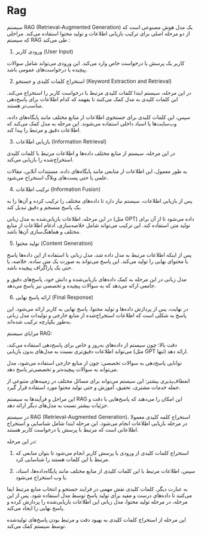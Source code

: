 # Rag
سیستم RAG (Retrieval-Augmented Generation) یک مدل هوش مصنوعی است که از دو مرحله اصلی برای ترکیب بازیابی اطلاعات و تولید محتوا استفاده می‌کند. مراحلی که سیستم RAG طی می‌کند :

1. ورودی کاربر (User Input)

کاربر یک پرسش یا درخواست خاص وارد می‌کند. این ورودی می‌تواند شامل سوالات پیچیده یا درخواست‌های عمومی باشد.


2. استخراج کلمات کلیدی و جستجو (Keyword Extraction and Retrieval)

در این مرحله، سیستم ابتدا کلمات کلیدی مرتبط با درخواست کاربر را استخراج می‌کند. این کلمات کلیدی به مدل کمک می‌کنند تا بفهمد که کدام اطلاعات برای پاسخ‌دهی مناسب‌تر هستند.

سپس، این کلمات کلیدی برای جستجوی اطلاعات از منابع مختلف مانند پایگاه‌های داده، وب‌سایت‌ها یا اسناد داخلی استفاده می‌شوند. این مرحله به مدل کمک می‌کند که اطلاعات دقیق و مرتبط را پیدا کند.


3. بازیابی اطلاعات (Information Retrieval)

در این مرحله، سیستم از منابع مختلف داده‌ها و اطلاعات مرتبط با کلمات کلیدی استخراج‌شده را بازیابی می‌کند.

به طور معمول، این اطلاعات از منابعی مانند پایگاه‌های داده، مستندات آنلاین، مقالات علمی یا حتی پست‌های وبلاگ استخراج می‌شود.


4. ترکیب اطلاعات (Information Fusion)

پس از بازیابی اطلاعات، سیستم نیاز دارد تا داده‌های مختلف را ترکیب کرده و آن‌ها را به یک پاسخ منسجم و دقیق تبدیل کند.

در این مرحله، اطلاعات بازیابی‌شده به مدل زبانی (مثل GPT) داده می‌شود تا از آن برای تولید متن استفاده کند. این ترکیب می‌تواند شامل خلاصه‌سازی، ادغام اطلاعات از منابع مختلف و هماهنگ‌سازی آن‌ها باشد.


5. تولید محتوا (Content Generation)

پس از اینکه اطلاعات مرتبط به مدل داده شد، مدل زبانی با استفاده از این داده‌ها پاسخ یا محتوای نهایی را تولید می‌کند. این پاسخ می‌تواند به صورت یک متن ساده، خلاصه، یا حتی یک پاراگراف پیچیده باشد.

مدل زبانی در این مرحله به کمک داده‌های بازیابی‌شده و دانش خود، پاسخ‌های دقیق و جامعی ارائه می‌دهد که به سوالات پیچیده و تخصصی نیز پاسخ می‌دهد.


6. ارائه پاسخ نهایی (Final Response)

در نهایت، پس از پردازش داده‌ها و تولید محتوا، پاسخ نهایی به کاربر ارائه می‌شود. این پاسخ به شکلی است که اطلاعات استخراج‌شده از منابع خارجی و تولیدات مدل زبانی به‌طور یکپارچه ترکیب شده‌اند.


مزایای سیستم RAG:

دقت بالا: چون سیستم از داده‌های به‌روز و خاص برای پاسخ‌دهی استفاده می‌کند، می‌تواند اطلاعات دقیق‌تری نسبت به مدل‌های بدون بازیابی (مثل GPT تنها) ارائه دهد.

توانایی پاسخ‌دهی به سوالات تخصصی: چون از منابع خارجی استفاده می‌شود، مدل می‌تواند به سوالات پیچیده‌تر و تخصصی‌تر پاسخ دهد.

انعطاف‌پذیری بیشتر: این سیستم می‌تواند برای مسائل مختلف در زمینه‌های متنوعی از جمله خدمات مشتری، تحقیق، آموزش و حتی تولید محتوا مورد استفاده قرار گیرد.


این مراحل و فرآیندها به سیستم RAG این امکان را می‌دهند که پاسخ‌هایی با دقت و جزئیات بیشتر نسبت به مدل‌های دیگر ارائه دهد.




در سیستم RAG (Retrieval-Augmented Generation)، استخراج کلمه کلیدی معمولا در مرحله بازیابی اطلاعات انجام می‌شود. این مرحله ابتدا شامل شناسایی و استخراج اطلاعاتی است که مرتبط با پرسش یا درخواست کاربر هستند.

در این مرحله:

1. استخراج کلمات کلیدی از ورودی یا پرسش کاربر انجام می‌شود تا بتوان منابعی که مرتبط با این کلمات هستند را شناسایی کرد.


2. سپس، اطلاعات مرتبط با این کلمات کلیدی از منابع مختلف مانند پایگاه‌داده‌ها، اسناد، یا وب استخراج می‌شود.



به عبارت دیگر، کلمات کلیدی نقش مهمی در فرایند جستجو و انتخاب منابع مرتبط ایفا می‌کنند تا داده‌های درست و مفید برای تولید پاسخ توسط مدل استفاده شود. پس از این مرحله، در مرحله تولید محتوا، مدل زبانی این اطلاعات بازیابی‌شده را پردازش کرده و پاسخ نهایی را ایجاد می‌کند.

این مرحله از استخراج کلمات کلیدی به بهبود دقت و مرتبط بودن پاسخ‌های تولیدشده توسط سیستم کمک می‌کند.
